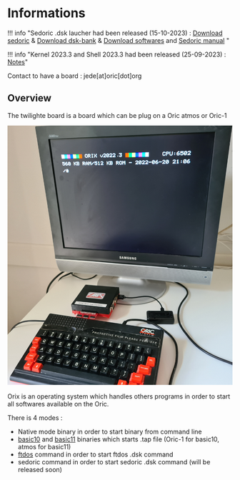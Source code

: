 # Informations

!!! info "Sedoric .dsk laucher had been released (15-10-2023) : [Download sedoric](http://repo.orix.oric.org/dists/official/tgz/6502/sedoric.tgz) & [Download dsk-bank](http://repo.orix.oric.org/dists/official/tgz/6502/dsk-bank.tgz) & [Download softwares](http://repo.orix.oric.org/dists/official/tgz/6502/softwares.tgz) and [Sedoric manual](./commands/sedoric.md) "

!!! info "Kernel 2023.3 and Shell 2023.3 had been released (25-09-2023) : [Notes](update/2023_3.md)"

Contact to have a board : jede[at]oric[dot]org

## Overview

The twilighte board is a board which can be plug on a Oric atmos or Oric-1

![Overview](./user_manual/img/twil_prez.jpg)

Orix is an operating system which handles others programs in order to start all softwares available on the Oric.

There is 4 modes :

* Native mode binary in order to start binary from command line
* [basic10](./commands/basic10.md) and [basic11](./commands/basic11.md) binaries which starts .tap file (Oric-1 for basic10, atmos for basic11)
* [ftdos](./commands/ftdos.md) command in order to start ftdos .dsk command
* sedoric command in order to start sedoric .dsk command (will be released soon)
